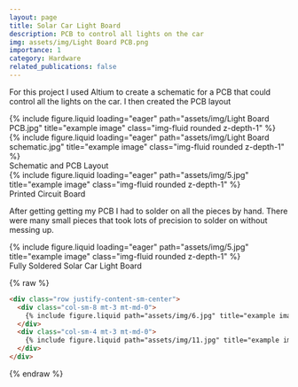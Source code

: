 ```yaml
---
layout: page
title: Solar Car Light Board
description: PCB to control all lights on the car
img: assets/img/Light Board PCB.png
importance: 1
category: Hardware
related_publications: false
---
```


For this project I used Altium to create a schematic for a PCB that could control all the lights on the car. I then created the PCB layout


<div class="row">
    <div class="col-sm-6 mt-3 mt-md-0">
        {% include figure.liquid loading="eager" path="assets/img/Light Board PCB.jpg" title="example image" class="img-fluid rounded z-depth-1" %}
    </div>
    <div class="col-sm-6 mt-3 mt-md-0">
        {% include figure.liquid loading="eager" path="assets/img/Light Board schematic.jpg" title="example image" class="img-fluid rounded z-depth-1" %}
    </div>
</div>
<div class="caption">
    Schematic and PCB Layout
</div>
<div class="row">
    <div class="col-sm mt-3 mt-md-0">
        {% include figure.liquid loading="eager" path="assets/img/5.jpg" title="example image" class="img-fluid rounded z-depth-1" %}
    </div>
</div>
<div class="caption">
    Printed Circuit Board
</div>

After getting getting my PCB I had to solder on all the pieces by hand. There were many small pieces that took lots of precision to solder on without messing up.

<div class="row">
    <div class="col-sm mt-3 mt-md-0">
        {% include figure.liquid loading="eager" path="assets/img/5.jpg" title="example image" class="img-fluid rounded z-depth-1" %}
    </div>
</div>

<div class="caption">
    Fully Soldered Solar Car Light Board
</div>


{% raw %}

```html
<div class="row justify-content-sm-center">
  <div class="col-sm-8 mt-3 mt-md-0">
    {% include figure.liquid path="assets/img/6.jpg" title="example image" class="img-fluid rounded z-depth-1" %}
  </div>
  <div class="col-sm-4 mt-3 mt-md-0">
    {% include figure.liquid path="assets/img/11.jpg" title="example image" class="img-fluid rounded z-depth-1" %}
  </div>
</div>
```

{% endraw %}
